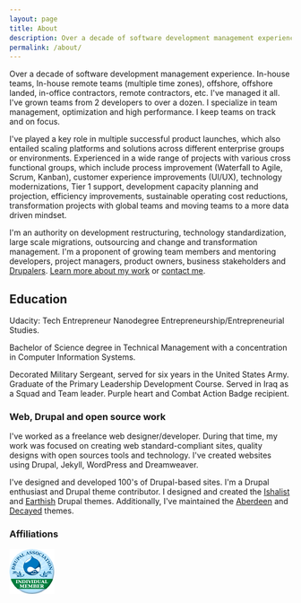 ```yaml
---
layout: page
title: About
description: Over a decade of software development management experience. In-house teams, In-house remote teams, offshore, offshore landed, in-office contractors, remote contractors. I'm an authority on development restructuring, technology standardization, large scale migrations, outsourcing and change and transformation management.
permalink: /about/
---
```

<p>Over a decade of software development management experience. In-house teams, In-house remote teams (multiple time zones), offshore, offshore landed, in-office contractors, remote contractors, etc. I've managed it all. I've grown teams from 2 developers to over a dozen. I specialize in team management, optimization and high performance. I keep teams on track and on focus.</p> <p>I've played a key role in multiple successful product launches, which also entailed scaling platforms and solutions across different enterprise groups or environments. Experienced in a wide range of projects with various cross functional groups, which include process improvement (Waterfall to Agile, Scrum, Kanban), customer experience improvements (UI/UX), technology modernizations, Tier 1 support, development capacity planning and projection, efficiency improvements, sustainable operating cost reductions, transformation projects with global teams and moving teams to a more data driven mindset.</p>

<p>I'm an authority on development restructuring, technology standardization, large scale migrations, outsourcing and change and transformation management. I'm a proponent of growing team members and mentoring developers, project managers, product owners, business stakeholders and <a href="https://www.drupal.org/user/464624/people-mentored">Drupalers</a>. <a href="/portfolio/" title="Learn more about Ishmael's work history">Learn more about my work</a> or <a title="Contact Ishmael" href="/contact/">contact me</a>.</p>

<h2>Education </h2>
<p>Udacity: Tech Entrepreneur Nanodegree Entrepreneurship/Entrepreneurial Studies.</p>
<p>Bachelor of Science degree in Technical Management with a concentration in Computer Information Systems.</p>
<p>Decorated Military Sergeant, served for six years in the United States Army. Graduate of the Primary Leadership Development Course. Served in Iraq as a Squad and Team leader. Purple heart and Combat Action Badge recipient.</p>

<h3>Web, Drupal and open source work</h3>
<p> I've worked as a freelance web designer/developer. During that time, my work was focused on creating web standard-compliant sites, quality designs with open sources tools and technology. I've created websites using Drupal, Jekyll, WordPress and Dreamweaver. 
   
<p> I've designed and developed 100's of Drupal-based sites. I'm a Drupal enthusiast and Drupal theme contributor. I designed and created the <a href="http://drupal.org/project/ishalist">Ishalist</a> and <a href="/earthish">Earthish</a>  Drupal themes. Additionally, I've maintained the <a href="http://drupal.org/project/aberdeen">Aberdeen</a> and <a href="http://drupal.org/project/decayed">Decayed</a> themes.</p>

<h3>Affiliations</h3>
<a href="https://www.drupal.org/user/464624" title="View my association page"><img src="/img/drupal-individual-member.png" title="Drupal Individual Member" alt="Drupal Individual Member" /></a>


